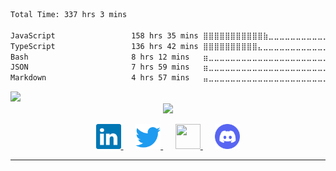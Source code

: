 

<!--START_SECTION:waka-->

```txt
Total Time: 337 hrs 3 mins

JavaScript                 158 hrs 35 mins ⣿⣿⣿⣿⣿⣿⣿⣿⣿⣿⣿⣷⣀⣀⣀⣀⣀⣀⣀⣀⣀⣀⣀⣀⣀   47.05 %
TypeScript                 136 hrs 42 mins ⣿⣿⣿⣿⣿⣿⣿⣿⣿⣿⣄⣀⣀⣀⣀⣀⣀⣀⣀⣀⣀⣀⣀⣀⣀   40.56 %
Bash                       8 hrs 12 mins   ⣶⣀⣀⣀⣀⣀⣀⣀⣀⣀⣀⣀⣀⣀⣀⣀⣀⣀⣀⣀⣀⣀⣀⣀⣀   02.43 %
JSON                       7 hrs 59 mins   ⣶⣀⣀⣀⣀⣀⣀⣀⣀⣀⣀⣀⣀⣀⣀⣀⣀⣀⣀⣀⣀⣀⣀⣀⣀   02.37 %
Markdown                   4 hrs 57 mins   ⣤⣀⣀⣀⣀⣀⣀⣀⣀⣀⣀⣀⣀⣀⣀⣀⣀⣀⣀⣀⣀⣀⣀⣀⣀   01.47 %
```

<!--END_SECTION:waka-->

<!-- 📊 GitHub Stats -->

  <a href="https://github.com/ashutosh00710/github-readme-activity-graph">
    <img src="https://github-readme-activity-graph.vercel.app/graph?username=0xGajendra&custom_title=Gajendra's%20Code%20Drops%20/%20Contributions&hide_border=true&theme=github-compact" />
  </a>




<!-- 🔗 Socials -->
<div align="center">
  <img src="https://readme-typing-svg.herokuapp.com?font=Darker+Grotesque&size=100&duration=1000&pause=5000&color=03FF0B&center=true&vCenter=true&multiline=true&width=1000&height=150&lines=Socials" />

  <p align="center">
  <a href="https://linkedin.com/in/gajendra-li" target="_blank">
    <img src="https://raw.githubusercontent.com/CLorant/readme-social-icons/main/large/filled/linkedin.svg" width="40" height="40" />
  </a>
  &nbsp;&nbsp;&nbsp;&nbsp;
  <a href="https://x.com/" target="_blank">
    <img src="https://raw.githubusercontent.com/CLorant/readme-social-icons/main/large/filled/twitter.svg" width="40" height="40" />
  </a>
  &nbsp;&nbsp;&nbsp;&nbsp;
  <a href="mailto:gajendrapawar69@gmail.com" target="_blank">
    <img src="https://img.icons8.com/?size=100&id=P7UIlhbpWzZm&format=png&color=000000" width="40" height="40" />
  </a>
  &nbsp;&nbsp;&nbsp;&nbsp;
  <a href="https://discord.com/users/650627133076668421" target="_blank">
    <img src="https://raw.githubusercontent.com/CLorant/readme-social-icons/main/large/filled/discord.svg" width="40" height="40" />
  </a>
</p>


</div>

<hr/>
